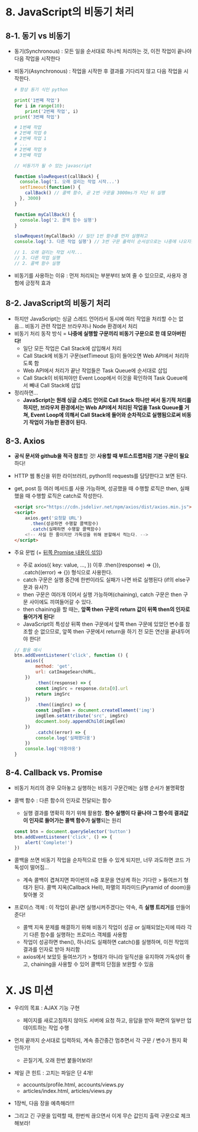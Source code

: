 # 8. JavaScript의 비동기 처리

## 8-1. 동기 vs 비동기

- 동기(Synchronous) : 모든 일을 순서대로 하나씩 처리하는 것, 이전 작업이 끝나야 다음 작업을 시작한다

- 비동기(Asynchronous) : 작업을 시작한 후 결과를 기다리지 않고 다음 작업을 시작한다.

  ```python
  # 항상 동기 식인 python
  
  print('1번째 작업')
  for i in range(10):
      print('2번째 작업', i)
  print('3번째 작업')
  
  # 1번째 작업
  # 2번째 작업 0
  # 2번째 작업 1
  # ...
  # 2번째 작업 9
  # 3번째 작업
  ```

  ```javascript
  // 비동기가 될 수 있는 javascript
  
  function slowRequest(callBack) {
    console.log('1. 오래 걸리는 작업 시작...')
    setTimeout(function() {
      callBack() // 콜백 함수, 곧 2번 구문을 3000ms가 지난 뒤 실행
    }, 3000)
  }
  
  function myCallBack() {
    console.log('2. 콜백 함수 실행')
  }
  
  slowRequest(myCallBack) // 일단 1번 함수를 먼저 실행하고
  console.log('3. 다른 작업 실행') // 3번 구문 출력이 순서상으로는 나중에 나오지만...
  
  // 1. 오래 걸리는 작업 시작...
  // 3. 다른 작업 실행
  // 2. 콜백 함수 실행
  ```

- 비동기를 사용하는 이유 : 먼저 처리되는 부분부터 보여 줄 수 있으므로, 사용자 경험에 긍정적 효과

## 8-2. JavaScript의 비동기 처리

- 하지만 JavaScript는 싱글 스레드 언어라서 동시에 여러 작업을 처리할 수는 없음... 비동기 관련 작업은 브라우저나 Node 환경에서 처리
- 비동기 처리 동작 방식 = **나중에 실행할 구문끼리 비동기 구문으로 한 데 모아버린다!**
  - 일단 모든 작업은 Call Stack에 삽입해서 처리
  - Call Stack에 비동기 구문(setTimeout 등)이 들어오면 Web API에서 처리하도록 함
  - Web API에서 처리가 끝난 작업들은 Task Queue에 순서대로 삽입
  - Call Stack이 비워져야만 Event Loop에서 이것을 확인하여 Task Queue에서 빼내 Call Stack에 삽입
- 정리하면...
  - **JavaScript는 원래 싱글 스레드 언어로 Call Stack 하나만 써서 동기적 처리를 하지만, 브라우저 환경에서는 Web API에서 처리된 작업을 Task Queue를 거쳐, Event Loop에 의해서 Call Stack에 들어와 순차적으로 실행됨으로써 비동기 작업이 가능한 환경이 된다.**

## 8-3. Axios

- **공식 문서와 github을 적극 참조**할 것! **사용할 때 부트스트랩처럼 기본 구문이 필요**하다!

- HTTP 웹 통신을 위한 라이브러리, python의 requests를 담당한다고 보면 된다.

- get, post 등 여러 메서드를 사용 가능하며, 성공했을 때 수행할 로직은 then, 실패했을 때 수행할 로직은 catch로 작성한다.

  ```html
  <script src="https://cdn.jsdelivr.net/npm/axios/dist/axios.min.js"></script>
  <script>
      axios.get('요청할 URL')
      	.then(성공하면 수행할 콜백함수)
      	.catch(실패하면 수행할 콜백함수)
      <!-- 사실 한 줄이지만 가독성을 위해 분할해서 적는다. -->
  </script>
  ```

- 주요 문법 (+ <u>뒤쪽 Promise 내용이 섞임</u>)

  - 주로 axios({ key: value, ..., }) 이후 .then((response) => {}), .catch((error) => {}) 형식으로 사용한다.
  - catch 구문은 실행 중간에 한번이라도 실패가 나면 바로 실행된다 (if의 else구문과 유사?)
  - then 구문은 여러개 이어서 실행 가능하며(chaining), catch 구문은 then 구문 사이에도 끼여들어갈 수 있다.
  - then chaining을 할 때는, **앞쪽 then 구문의 return 값이 뒤쪽 then의 인자로 들어가게 된다**!
  - JavaScript의 특성상 뒤쪽 then 구문에서 앞쪽 then 구문에 있었던 변수를 참조할 순 없으므로, 앞쪽 then 구문에서 return을 하기 전 모든 연산을 끝내두어야 한다!

  ```javascript
  // 활용 예시
  btn.addEventListener('click', function () {
      axios({
          method: 'get',
          url: catImageSearchURL,
      })
          .then((response) => {
          const imgSrc = response.data[0].url
          return imgSrc
      })
          .then((imgSrc) => {
          const imgElem = document.createElement('img')
          imgElem.setAttribute('src', imgSrc)
          document.body.appendChild(imgElem)
      })
          .catch((error) => { 
          console.log('실패했다옹')
      })
      console.log('야옹야옹') 
  }
  ```

## 8-4. Callback vs. Promise

- 비동기 처리의 경우 모아놓고 실행하는 비동기 구문간에는 실행 순서가 불명확함

- 콜백 함수 : 다른 함수의 인자로 전달되는 함수

  - 실행 결과를 명확히 하기 위해 활용함. **함수 실행이 다 끝나야 그 함수의 결과값이 인자로 들어가는 콜백 함수가 실행**되는 원리

  ```javascript
  const btn = document.querySelector('button')
  btn.addEventListener('click', () => {
      alert('Complete!')
  })
  ```

- 콜백을 쓰면 비동기 작업을 순차적으로 만들 수 있게 되지만, 너무 과도하면 코드 가독성이 떨어짐...

  - 계속 콜백이 겹쳐지면 파이썬의 n중 포문을 연상케 하는 기다란 > 들여쓰기 형태가 된다. 콜백 지옥(Callback Hell), 파멸의 피라미드(Pyramid of doom)을 찾아볼 것

- 프로미스 객체 : 이 작업이 끝나면 실행시켜주겠다는 약속, 즉 **실행 트리거**를 만들어 준다!

  - 콜백 지옥 문제를 해결하기 위해 비동기 작업이 성공 or 실패되었는지에 따라 각기 다른 함수를 실행하는 프로미스 객체를 사용함
  - 작업이 성공하면 then(), 하나라도 실패하면 catch()를 실행하며, 이전 작업의 결과를 인자로 받아 처리함
  - axios에서 보았듯 들여쓰기가 > 형태가 아니라 일직선을 유지하여 가독성이 좋고, chaining을 사용할 수 있어 콜백의 단점을 보완할 수 있음

# X. JS 미션

- 우리의 목표 : AJAX 기능 구현
  - 페이지를 새로고침하지 않아도 서버에 요청 하고, 응답을 받아 화면의 일부만 업데이트하는 작업 수행
- 먼저 끝까지 순서대로 입력하되, 계속 중간중간 멈추면서 각 구문 / 변수가 뭔지 확인하기!
  - 끈질기게, 오래 한번 붙들어보라!

- 제일 큰 힌트 : 고치는 파일은 단 4개!
  - accounts/profile.html, accounts/views.py
  - articles/index.html, articles/views.py
- 1장씩, 다음 장을 예측해라!!!
- 그리고 긴 구문을 입력할 때, 한번씩 끊으면서 이게 무슨 값인지 출력 구문으로 체크해보라!